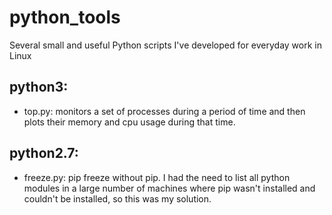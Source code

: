 # python_tools
Several small and useful Python scripts I've developed for everyday work in Linux

## python3:
- top.py: monitors a set of processes during a period of time and then plots their memory and cpu usage during that time.
  
## python2.7:
- freeze.py: pip freeze without pip. I had the need to list all python modules in a large number of machines where pip wasn't installed and couldn't be installed, so this was my solution.
